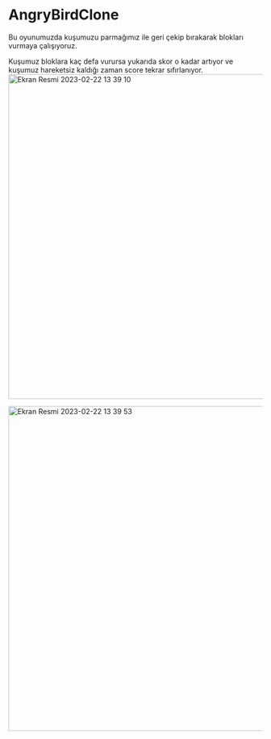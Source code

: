 # AngryBirdClone

Bu oyunumuzda kuşumuzu parmağımız ile geri çekip bırakarak blokları vurmaya çalışıyoruz.

Kuşumuz bloklara kaç defa vurursa yukarıda skor o kadar artıyor ve kuşumuz hareketsiz kaldığı zaman score tekrar sıfırlanıyor.
<img width="645" alt="Ekran Resmi 2023-02-22 13 39 10" src="https://user-images.githubusercontent.com/92593948/220598351-e4205317-5fff-4a34-8f6b-4f72374efc73.png">

<img width="645" alt="Ekran Resmi 2023-02-22 13 39 53" src="https://user-images.githubusercontent.com/92593948/220598693-bcd43f88-d485-4505-a79a-fada57c36cc5.png">
